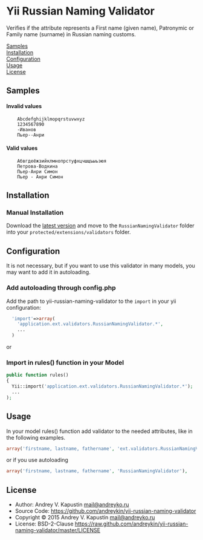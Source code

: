 # Yii Russian Naming Validator

Verifies if the attribute represents a First name (given name), Patronymic or Family name (surname) in Russian naming customs.

[Samples](#samples)  
[Installation](#installation)  
[Configuration](#configuration)  
[Usage](#usage)  
[License](#license)  

## Samples 
#### Invalid values 

		Abcdefghijklmopqrstuvwxyz
		1234567890
		-Иванов
		Пьер--Анри

#### Valid values 

		Абвгдеёжзийклмнопрстуфхцчшщъыьэюя
		Петрова-Водкина
		Пьер-Анри Симон
		Пьер - Анри Симон


## Installation

### Manual Installation

Download the [latest version](https://github.com/andreykin/yii-russian-naming-validator/archive/master.zip) and move to the `RussianNamingValidator` folder into your `protected/extensions/validators` folder.

## Configuration

It is not necessary, but if you want to use this validator in many models, you may want to add it in autoloading.

### Add autoloading through config.php
Add the path to yii-russian-naming-validator to the `import` in your yii configuration:

```php
  'import'=>array(
    'application.ext.validators.RussianNamingValidator.*',
    ...
  )
```

or
### Import in rules() function in your Model

```php
public function rules()
{
  Yii::import('application.ext.validators.RussianNamingValidator.*');
  ... 
);
```

## Usage

In your model rules() function add validator to the needed attributes, like in the following examples.

```php
array('firstname, lastname, fathername', 'ext.validators.RussianNamingValidator.RussianNamingValidator'),
```

or if you use autoloading
```php
array('firstname, lastname, fathername', 'RussianNamingValidator'),
```

## License

- Author: Andrey V. Kapustin <mail@andreyko.ru>
- Source Code: https://github.com/andreykin/yii-russian-naming-validator
- Copyright © 2015 Andrey V. Kapustin <mail@andreyko.ru>
- License: BSD-2-Clause https://raw.github.com/andreykin/yii-russian-naming-validator/master/LICENSE
